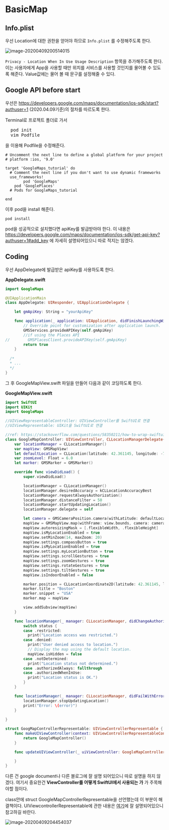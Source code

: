 # BasicMap

## Info.plist

우선 Location에 대한 권한을 얻어야 하므로 `Info.plist` 를 수정해주도록 한다.

![image-20200409200514015](BasicMap.assets/image-20200409200514015.png)

`Privacy - Location When In Use Usage Description` 항목을 추가해주도록 한다.
이는 사용자에게 App을 사용할 때만 위치를 서비스를 사용할 것인지를 물어볼 수 있도록 해준다.
Value값에는 물어 볼 때 문구를 설정해줄 수 있다.

## Google API before start

우선은 https://developers.google.com/maps/documentation/ios-sdk/start?authuser=1 (2020.04.09기준)의 절차를 따르도록 한다.

Terminal로 프로젝트 폴더로 가서 

<pre>
  pod init
  vim Podfile
</pre>

을 이용해 Podfile을 수정해준다.

```shell
# Uncomment the next line to define a global platform for your project
# platform :ios, '9.0'

target 'GoogleMaps_tutorial' do
  # Comment the next line if you don't want to use dynamic frameworks
  use_frameworks!
		pod 'GoogleMaps'
  	pod 'GooglePlaces'
  # Pods for GoogleMaps_tutorial

end
```

이후 pod을 install 해준다.

`pod install`



pod을 성공적으로 설치했다면 apiKey를 발급받아야 한다. 이 내용은 https://developers.google.com/maps/documentation/ios-sdk/get-api-key?authuser=1#add_key 에 자세히 설명되어있으니 따로 적지는 않겠다.

## Coding

우선 AppDelegate에 발급받은 apiKey를 사용하도록 한다.

**AppDelegate.swift**

```swift
import GoogleMaps

@UIApplicationMain
class AppDelegate: UIResponder, UIApplicationDelegate {

    let gmApiKey: String = "yourApiKey"

    func application(_ application: UIApplication, didFinishLaunchingWithOptions launchOptions: [UIApplication.LaunchOptionsKey: Any]?) -> Bool {
        // Override point for customization after application launch.
        GMSServices.provideAPIKey(self.gmApiKey)
        //if using the Places API
//        GMSPlacesClient.provideAPIKey(self.gmApiKey)
        return true
    }
  
  /*
  * ...
  */
}
```



그 후 GoogleMapView.swift 파일을 만들어 다음과 같이 코딩하도록 한다.

**GoogleMapView.swift**

```swift
import SwiftUI
import UIKit
import GoogleMaps

//UIViewRepresentableController: UIViewController를 SwiftUI로 연결
//UIViewRepresentable: UIKit을 SwiftUI로 연결

//ref: https://stackoverflow.com/questions/58350211/how-to-wrap-swiftui-view-into-uiviewcontrollerrepresentable-so-that-google-maps
class GoogleMapController: UIViewController, CLLocationManagerDelegate{
    var locationManager = CLLocationManager()
    var mapView: GMSMapView!
    let defaultLocation = CLLocation(latitude: 42.361145, longitude: -71.057083)
    var zoomLevel: Float = 6.0
    let marker: GMSMarker = GMSMarker()

    override func viewDidLoad() {
        super.viewDidLoad()

        locationManager = CLLocationManager()
        locationManager.desiredAccuracy = kCLLocationAccuracyBest
        locationManager.requestAlwaysAuthorization()
        locationManager.distanceFilter = 50
        locationManager.startUpdatingLocation()
        locationManager.delegate = self

        let camera = GMSCameraPosition.camera(withLatitude: defaultLocation.coordinate.latitude, longitude: defaultLocation.coordinate.longitude, zoom: zoomLevel)
        mapView = GMSMapView.map(withFrame: view.bounds, camera: camera)
        mapView.autoresizingMask = [.flexibleWidth, .flexibleHeight]
        mapView.isMyLocationEnabled = true
        mapView.setMinZoom(14, maxZoom: 20)
        mapView.settings.compassButton = true
        mapView.isMyLocationEnabled = true
        mapView.settings.myLocationButton = true
        mapView.settings.scrollGestures = true
        mapView.settings.zoomGestures = true
        mapView.settings.rotateGestures = true
        mapView.settings.tiltGestures = true
        mapView.isIndoorEnabled = false

        marker.position = CLLocationCoordinate2D(latitude: 42.361145, longitude: -71.057083)
        marker.title = "Boston"
        marker.snippet = "USA"
        marker.map = mapView

        view.addSubview(mapView)
    }

    func locationManager(_ manager: CLLocationManager, didChangeAuthorization status: CLAuthorizationStatus) {
        switch status {
        case .restricted:
          print("Location access was restricted.")
        case .denied:
          print("User denied access to location.")
          // Display the map using the default location.
          mapView.isHidden = false
        case .notDetermined:
          print("Location status not determined.")
        case .authorizedAlways: fallthrough
        case .authorizedWhenInUse:
          print("Location status is OK.")
        }
    }

    func locationManager(_ manager: CLLocationManager, didFailWithError error: Error) {
        locationManager.stopUpdatingLocation()
        print("Error: \(error)")
    }
    
}

struct GoogMapControllerRepresentable: UIViewControllerRepresentable {
    func makeUIViewController(context: UIViewControllerRepresentableContext<GoogMapControllerRepresentable>) -> GoogleMapController {
        return GoogleMapController()
    }

    func updateUIViewController(_ uiViewController: GoogleMapController, context: UIViewControllerRepresentableContext<GoogMapControllerRepresentable>) {

    }
}
```

다른 건 google document나 다른 블로그에 잘 설명 되어있으니 따로 설명을 하지 않겠다.
여기서 중요한건 **ViewController를 어떻게 SwiftUI에서 사용되는 가** 가 주목해야할 점이다.

class안에 struct GoogleMapControllerRepresentable을 선언했는데 이 부분이 해결책이다.
UIViewcontrollerRepresentable에 관한 내용은 [여기](https://zeddios.tistory.com/763)에 잘 설명되어있으니 참고하길 바란다.

![image-20200409204454037](BasicMap.assets/image-20200409204454037.png)

